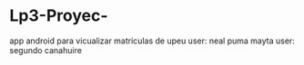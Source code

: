 Lp3-Proyec-
===========

app android para vicualizar matriculas de upeu
user: neal puma mayta
user: segundo canahuire
